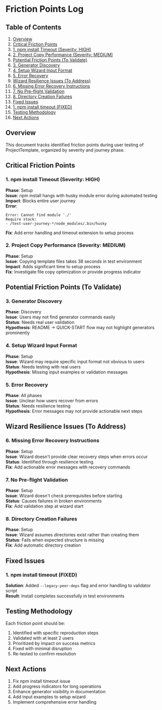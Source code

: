 # Friction Points Log

## Table of Contents

1. [Overview](#overview)
2. [Critical Friction Points](#critical-friction-points)
  3. [1. npm install Timeout (Severity: HIGH)](#1-npm-install-timeout-severity-high)
  4. [2. Project Copy Performance (Severity: MEDIUM)](#2-project-copy-performance-severity-medium)
5. [Potential Friction Points (To Validate)](#potential-friction-points-to-validate)
  6. [3. Generator Discovery](#3-generator-discovery)
  7. [4. Setup Wizard Input Format](#4-setup-wizard-input-format)
  8. [5. Error Recovery](#5-error-recovery)
9. [Wizard Resilience Issues (To Address)](#wizard-resilience-issues-to-address)
  10. [6. Missing Error Recovery Instructions](#6-missing-error-recovery-instructions)
  11. [7. No Pre-flight Validation](#7-no-pre-flight-validation)
  12. [8. Directory Creation Failures  ](#8-directory-creation-failures-)
13. [Fixed Issues](#fixed-issues)
  14. [1. npm install timeout (FIXED)](#1-npm-install-timeout-fixed)
15. [Testing Methodology](#testing-methodology)
16. [Next Actions](#next-actions)

## Overview
This document tracks identified friction points during user testing of ProjectTemplate, organized by severity and
journey phase.

## Critical Friction Points

### 1. npm install Timeout (Severity: HIGH)
**Phase**: Setup  
**Issue**: npm install hangs with husky module error during automated testing  
**Impact**: Blocks entire user journey  
**Error**:
```text
Error: Cannot find module './'
Require stack:
- /test-user-journey-*/node_modules/.bin/husky
```
**Fix**: Add error handling and timeout extension to setup process

### 2. Project Copy Performance (Severity: MEDIUM)
**Phase**: Setup  
**Issue**: Copying template files takes 38 seconds in test environment  
**Impact**: Adds significant time to setup process  
**Fix**: Investigate file copy optimization or provide progress indicator

## Potential Friction Points (To Validate)

### 3. Generator Discovery
**Phase**: Discovery  
**Issue**: Users may not find generator commands easily  
**Status**: Needs real user validation  
**Hypothesis**: README → QUICK-START flow may not highlight generators prominently

### 4. Setup Wizard Input Format
**Phase**: Setup  
**Issue**: Wizard may require specific input format not obvious to users  
**Status**: Needs testing with real users  
**Hypothesis**: Missing input examples or validation messages

### 5. Error Recovery
**Phase**: All phases  
**Issue**: Unclear how users recover from errors  
**Status**: Needs resilience testing  
**Hypothesis**: Error messages may not provide actionable next steps

## Wizard Resilience Issues (To Address)

### 6. Missing Error Recovery Instructions
**Phase**: Setup  
**Issue**: Wizard doesn't provide clear recovery steps when errors occur  
**Status**: Identified through resilience testing  
**Fix**: Add actionable error messages with recovery commands

### 7. No Pre-flight Validation
**Phase**: Setup  
**Issue**: Wizard doesn't check prerequisites before starting  
**Status**: Causes failures in broken environments  
**Fix**: Add validation step at wizard start

### 8. Directory Creation Failures  
**Phase**: Setup  
**Issue**: Wizard assumes directories exist rather than creating them  
**Status**: Fails when expected structure is missing  
**Fix**: Add automatic directory creation

## Fixed Issues

### 1. npm install timeout (FIXED)
**Solution**: Added `--legacy-peer-deps` flag and error handling to validator script  
**Result**: Install completes successfully in test environments

## Testing Methodology

Each friction point should be:
1. Identified with specific reproduction steps
2. Validated with at least 2 users
3. Prioritized by impact on success metrics
4. Fixed with minimal disruption
5. Re-tested to confirm resolution

## Next Actions

1. Fix npm install timeout issue
2. Add progress indicators for long operations
3. Enhance generator visibility in documentation
4. Add input examples to setup wizard
5. Implement comprehensive error handling
